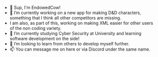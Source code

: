- 👋 Sup, I'm EndowedCow!
- 👀 I’m currently working on a new app for making D&D characters, something that I think all other competitors are missing.
- I am also, as part of this, working on making XML easier for other users of the non coding variety.
- 🌱 I’m currently studying Cyber Security at University and learning software development on the side!
- 💞️ I’m looking to learn from others to develop myself further.
- 📫 You can message me on here or via Discord under the same name.

<!---
EndowedCow/EndowedCow is a ✨ special ✨ repository because its `README.md` (this file) appears on your GitHub profile.
You can click the Preview link to take a look at your changes.
--->
